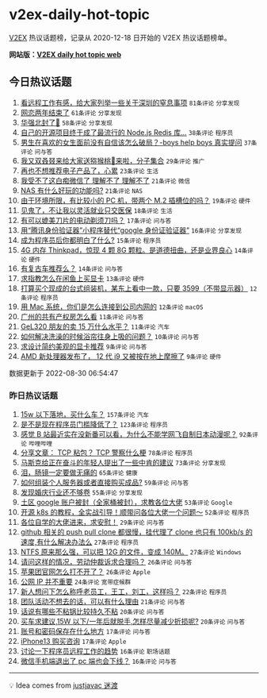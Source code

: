 # v2ex-daily-hot-topic

[V2EX](https://www.v2ex.com/) 热议话题榜，记录从 2020-12-18 日开始的 V2EX 热议话题榜单。

**网站版：[V2EX daily hot topic web](https://boojack.github.io/v2ex-daily-hot-topic-web/)**

## 今日热议话题

<!-- TODAY BEGIN -->

1. [看远程工作有感，给大家列举一些关于深圳的窒息事项](https://www.v2ex.com/t/876427) `81条评论` `分享发现`
1. [网恋两年结束了](https://www.v2ex.com/t/876450) `61条评论` `分享发现`
1. [华强北封了😬](https://www.v2ex.com/t/876392) `58条评论` `分享发现`
1. [自己的开源项目终于成了最流行的 Node.js Redis 库...](https://www.v2ex.com/t/876453) `38条评论` `程序员`
1. [男生在喜欢的女生面前没有自信该怎么破局？-boys help boys 真实提问](https://www.v2ex.com/t/876436) `37条评论` `问与答`
1. [我又双叒叕来给大家送猕猴桃🥝来啦，分子集合](https://www.v2ex.com/t/876449) `29条评论` `推广`
1. [再也不想推荐电子产品了，心累](https://www.v2ex.com/t/876469) `23条评论` `生活`
1. [我受不了这白痴微信了 理解不了 理解不了](https://www.v2ex.com/t/876464) `21条评论` `微信`
1. [NAS 有什么好玩的功能吗?](https://www.v2ex.com/t/876364) `21条评论` `NAS`
1. [由于环境所限，有比较小的 PC 机，带两个 M.2 插槽位的吗？](https://www.v2ex.com/t/876413) `19条评论` `硬件`
1. [见鬼了，不让我以灵活就业只交医保](https://www.v2ex.com/t/876444) `18条评论` `生活`
1. [有可以媲美刀片的电动剃须刀吗？](https://www.v2ex.com/t/876409) `17条评论` `问与答`
1. [用“腾讯身份验证器”小程序替代“google 身份证验证器”](https://www.v2ex.com/t/876458) `16条评论` `分享发现`
1. [成为程序员后你都明白了什么?](https://www.v2ex.com/t/876393) `15条评论` `程序员`
1. [4G 内存 Thinkpad，惊现 4 颗 8G 颗粒。是道德扭曲，还是业界良心](https://www.v2ex.com/t/876404) `14条评论` `硬件`
1. [有复古车推荐么？](https://www.v2ex.com/t/876396) `14条评论` `问与答`
1. [求指教怎么在闲鱼上买显卡](https://www.v2ex.com/t/876448) `13条评论` `硬件`
1. [打算买个现成的台式组装机，某东上看中一款，只要 3599（不带显示器）](https://www.v2ex.com/t/876426) `12条评论` `程序员`
1. [用 Mac 系统，你们是怎么连接到公司内网的](https://www.v2ex.com/t/876362) `12条评论` `macOS`
1. [广州的共有产权房怎么看](https://www.v2ex.com/t/876407) `11条评论` `问与答`
1. [GeL320 朋友的卖 15 万什么水平？](https://www.v2ex.com/t/876371) `11条评论` `汽车`
1. [如何解决洗澡的时候浴帘往身上吸的问题？](https://www.v2ex.com/t/876375) `10条评论` `问与答`
1. [求设计简约美观的显卡推荐](https://www.v2ex.com/t/876457) `9条评论` `问与答`
1. [AMD 新处理器发布了， 12 代 i9 又被按在地上摩擦了](https://www.v2ex.com/t/876433) `9条评论` `硬件`

数据更新于 2022-08-30 06:54:47

<!-- TODAY END -->

### 昨日热议话题

<!-- YESTERDAY BEGIN -->

1. [15w 以下落地，买什么车？](https://www.v2ex.com/t/876096) `157条评论` `汽车`
1. [是不是现在程序员门槛降低了？](https://www.v2ex.com/t/876178) `123条评论` `程序员`
1. [感觉 B 站最近实在没新番可以看，为什么不能学网飞自制日本动漫呢？](https://www.v2ex.com/t/876109) `92条评论` `哔哩哔哩`
1. [分享文章： TCP 粘包？ TCP 警察什么梗](https://www.v2ex.com/t/876066) `78条评论` `程序员`
1. [马斯克给正在奋斗的年轻人提出了一些中肯的建议](https://www.v2ex.com/t/876075) `73条评论` `分享发现`
1. [泪，肠镜一定要做无痛的](https://www.v2ex.com/t/876216) `65条评论` `健康`
1. [如何组装个人服务器或者直接购买成品?](https://www.v2ex.com/t/876086) `59条评论` `问与答`
1. [发现婚庆行业还不够卷](https://www.v2ex.com/t/876169) `55条评论` `分享发现`
1. [土区 google 账户被封（全家桶被封），求教各位大佬](https://www.v2ex.com/t/876226) `53条评论` `Google`
1. [开源 k8s 的教程，全实战引导！顺带问各位大佬一个问题～](https://www.v2ex.com/t/876087) `52条评论` `程序员`
1. [各位自学的大佬进来，求安慰！](https://www.v2ex.com/t/876325) `29条评论` `问与答`
1. [github 相关的 push pull clone 都很慢，挂代理了 clone 也只有 100kb/s 的速度,有什么解决办法么](https://www.v2ex.com/t/876241) `27条评论` `程序员`
1. [NTFS 原来那么强，可以把 12G 的文件，变成 140M。](https://www.v2ex.com/t/876196) `27条评论` `Windows`
1. [请问这样的情况，劳动仲裁诉求合理吗？](https://www.v2ex.com/t/876127) `26条评论` `问与答`
1. [苹果团官网怎么打不开了？](https://www.v2ex.com/t/876089) `26条评论` `Apple`
1. [公网 IP 并不重要](https://www.v2ex.com/t/876166) `24条评论` `宽带症候群`
1. [新人想问下怎么称呼老员工，王工，刘工，这样吗？](https://www.v2ex.com/t/876341) `22条评论` `程序员`
1. [团队活动不想去的话，可以有什么理由](https://www.v2ex.com/t/876259) `21条评论` `问与答`
1. [话说有哪些不粘锅比较持久不粘](https://www.v2ex.com/t/876279) `20条评论` `问与答`
1. [买车求建议,15W 以下/一年后就脱手,怎样尽量减少折损呢?](https://www.v2ex.com/t/876156) `20条评论` `问与答`
1. [账号和密码保存在什么地方](https://www.v2ex.com/t/876121) `17条评论` `问与答`
1. [iPhone13 购买咨询](https://www.v2ex.com/t/876095) `17条评论` `Apple`
1. [讨论一下程序员远程工作的趋势](https://www.v2ex.com/t/876208) `16条评论` `职场话题`
1. [微信手机端退出了 pc 端也会下线？](https://www.v2ex.com/t/876144) `16条评论` `问与答`

<!-- YESTERDAY END -->

---

💡 Idea comes from [justjavac 迷渡](https://github.com/justjavac/)
